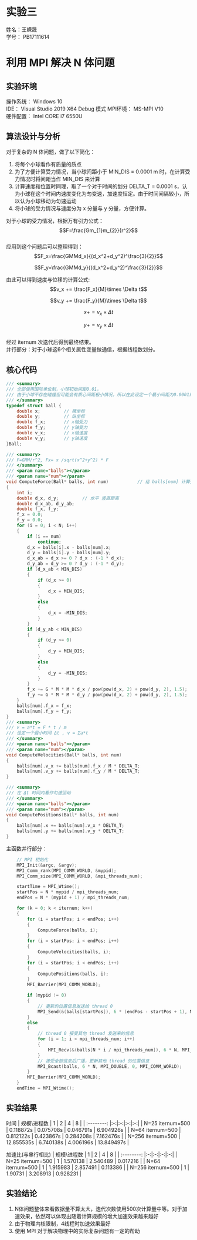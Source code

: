 # 实验三
姓名：王嵘晟  
学号： PB17111614
# 利用 MPI 解决 N 体问题
## 实验环境

操作系统： Windows 10  
IDE： Visual Studio 2019  X64 Debug 模式
MPI环境： MS-MPI V10  
硬件配置： Intel CORE i7 6550U  
## 算法设计与分析
对于复杂的 N 体问题，做了以下简化：  
1. 将每个小球看作有质量的质点
2. 为了方便计算受力情况，当小球间距小于 MIN_DIS = 0.0001 m 时，在计算受力情况时将间距当作 MIN_DIS 来计算
3. 计算速度和位置时同理，取了一个对于时间的划分 DELTA_T = 0.0001 s，认为小球在这个时间内速度变化为匀变速，加速度恒定。由于时间间隔较小，所以认为小球移动为匀速运动
4. 将小球的受力情况与速度分为 x 分量与 y 分量，方便计算。

对于小球的受力情况，根据万有引力公式：  
$$F=\frac{Gm_{1}m_{2}}{r^2}$$  
应用到这个问题后可以整理得到：  
$$F_x=\frac{GMMd_x}{(d_x^2+d_y^2)^\frac{3}{2}}$$  

$$F_y=\frac{GMMd_y}{(d_x^2+d_y^2)^\frac{3}{2}}$$  

由此可以得到速度与位移的计算公式:  
$$v_x += \frac{F_x}{M}\times \Delta t$$  

$$v_y += \frac{F_y}{M}\times \Delta t$$  

$$x += v_x\times \Delta t$$  

$$y += v_y\times \Delta t$$  
经过 iternum 次迭代后得到最终结果。  
并行部分：对于小球这6个相关属性变量做通信，根据线程数划分。
## 核心代码
``` C++
/// <summary>
/// 全部使用国际单位制，小球初始间距0.01。
/// 由于小球不存在碰撞但可能会有质心间距极小情况，所以在此设定一个最小间距为0.0001即初始间距的1/100
/// </summary>
typedef struct ball {
	double x;         // 横坐标
	double y;         // 纵坐标
	double f_x;       // x轴受力
	double f_y;       // y轴受力
	double v_x;       // x轴速度
	double v_y;       // y轴速度
}Ball;

/// <summary>
/// F=GMM/r^2, Fx= x /sqrt(x^2+y^2) * F
/// </summary>
/// <param name="balls"></param>
/// <param name="num"></param>
void ComputeForce(Ball* balls, int num)           // 给 balls[num] 计算受力
{
	int i;
	double d_x, d_y;         // 水平 竖直距离
	double d_x_ab, d_y_ab;
	double f_x, f_y;
	f_x = 0.0;
	f_y = 0.0;
	for (i = 0; i < N; i++)
	{
		if (i == num)
			continue;
		d_x = balls[i].x - balls[num].x;
		d_y = balls[i].y - balls[num].y;
		d_x_ab = d_x >= 0 ? d_x : (-1 * d_x);
		d_y_ab = d_y >= 0 ? d_y : (-1 * d_y);
		if (d_x_ab < MIN_DIS)
		{
			if (d_x >= 0)
			{
				d_x = MIN_DIS;
			}
			else
			{
				d_x = -MIN_DIS;
			}
		}
		if (d_y_ab < MIN_DIS)
		{
			if (d_y >= 0)
			{
				d_y = MIN_DIS;
			}
			else
			{
				d_y = -MIN_DIS;
			}
		}
		f_x += G * M * M * d_x / pow(pow(d_x, 2) + pow(d_y, 2), 1.5);
		f_y += G * M * M * d_y / pow(pow(d_x, 2) + pow(d_y, 2), 1.5);
	}
	balls[num].f_x = f_x;
	balls[num].f_y = f_y;
}
/// <summary>
/// v = a*t = F * t / m
/// 设定一个最小时间 Δt , v = Σa*t
/// </summary>
/// <param name="balls"></param>
/// <param name="num"></param>
void ComputeVelocities(Ball* balls, int num)
{
	balls[num].v_x += balls[num].f_x / M * DELTA_T;
	balls[num].v_y += balls[num].f_y / M * DELTA_T;
}

/// <summary>
/// 在 Δt 时间内看作匀速运动
/// </summary>
/// <param name="balls"></param>
/// <param name="num"></param>
void ComputePositions(Ball* balls, int num)
{
	balls[num].x += balls[num].v_x * DELTA_T;
	balls[num].y += balls[num].v_y * DELTA_T;
}
```
主函数并行部分：
``` C++
    // MPI 初始化
	MPI_Init(&argc, &argv);
	MPI_Comm_rank(MPI_COMM_WORLD, &mypid);
	MPI_Comm_size(MPI_COMM_WORLD, &mpi_threads_num);

	startTime = MPI_Wtime();
	startPos = N * mypid / mpi_threads_num;
	endPos = N * (mypid + 1) / mpi_threads_num;

	for (k = 0; k < iternum; k++)
	{
		for (i = startPos; i < endPos; i++)
		{
			ComputeForce(balls, i);
		}
		for (i = startPos; i < endPos; i++)
		{
			ComputeVelocities(balls, i);
		}
		for (i = startPos; i < endPos; i++)
		{
			ComputePositions(balls, i);
		}
		MPI_Barrier(MPI_COMM_WORLD);

		if (mypid != 0)
		{
			// 更新的位置信息发送给 thread 0
			MPI_Send(&(balls[startPos]), 6 * (endPos - startPos + 1), MPI_DOUBLE, 0, iternum * 10 + mypid, MPI_COMM_WORLD);
		}
		else
		{
			// thread 0 接受其他 thread 发送来的信息
			for (i = 1; i < mpi_threads_num; i++)
			{
				MPI_Recv(&(balls[N * i / mpi_threads_num]), 6 * N, MPI_DOUBLE, i, iternum * 10 + i, MPI_COMM_WORLD, &status);
			}
			// 接受全部信息后广播，更新其他 thread 的位置信息
			MPI_Bcast(balls, 6 * N, MPI_DOUBLE, 0, MPI_COMM_WORLD);
		}
		MPI_Barrier(MPI_COMM_WORLD);
	}
	endTime = MPI_Wtime();
```
## 实验结果

时间
| 规模\进程数 | 1 | 2 | 4 | 8 |
| :--------: |:-:|:-:|:-:|:-:|
| N=25 iternum=500 | 0.118872s | 0.075708s | 0.046791s | 6.904926s |
| N=64 iternum=500 | 0.812122s | 0.423867s | 0.284208s | 7.162476s |
| N=256 iternum=500 | 12.855535s | 6.740138s | 4.006196s | 13.849497s |

加速比(与串行相比)
| 规模\进程数 | 1 | 2 | 4 | 8 |
| :--------: |:-:|:-:|:-:|:-:|
| N=25 iternum=500 | 1 | 1.570138 | 2.540489 | 0.017216 |
| N=64 iternum=500 | 1 | 1.915983 | 2.857491 | 0.113386 |
| N=256 iternum=500 | 1 | 1.90731 | 3.208913 | 0.928231 |

## 实验结论
1. N体问题整体来看数据量不算太大，迭代次数使用500次计算量中等。对于加速效果，依然可以体现出随着计算规模的增大加速效果越来越好
2. 由于物理内核限制，4线程时加速效果最好
3. 使用 MPI 对于解决物理中的实际复杂问题有一定的帮助